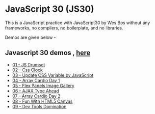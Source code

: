 # JavaScript 30 (JS30)

This is a JavaScript practice with JavaScript30 by Wes Bos
without any frameworks,
no compilers, no boilerplate, and no libraries.

Demos are given below -

## Javascript 30 demos , [here](https://github.com/shamgurav96/JS30/)

-   [01 - JS Drumset](https://shamgurav96.github.io/JS30/01-JS-Drumset/index.html)
-   [02 - Css Clock](https://shamgurav96.github.io/JS30/02-JS-Css-Clock/index.html)
-   [03 - Update CSS Variable by JavaScript](https://shamgurav96.github.io/JS30/03-JS-CssVariable/index.html)
-   [04 - Array Cardio Day 1](https://shamgurav96.github.io/JS30/04-JS-Array%20Cardio%20Day%201/index.html)
-   [05 - Flex Panels Image Gallery](https://shamgurav96.github.io/JS30/05-JS-Flex%20Panels%20Image%20Gallery/index.html)
-   [06 - AJAX Type Ahead](https://shamgurav96.github.io/JS30/06-JS-AJAX-Type-Ahead/index.html)
-   [07 - Array Cardio Day 2](https://shamgurav96.github.io/JS30/07-JS-Array-Cardio-Day-2/index.html)
-   [08 - Fun With HTML5 Canvas](https://shamgurav96.github.io/JS30/08-JS-Fun-With-HTML5-Canvas/index.html)
-   [09 - Dev Tools Domination](https://shamgurav96.github.io/JS30/08-Dev-Tools-With-Domination/index.html)
